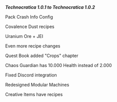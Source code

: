 _**Technocratica 1.0.1 to Technocratica 1.0.2**_

Pack Crash Info Config

Covalence Dust recipes

Uranium Ore + JEI

Even more recipe changes

Quest Book added "Crops" chapter

Chaos Guardian has 10.000 Health instead of 2.000

Fixed Discord integration

Redesigned Modular Machines

Creative Items have recipes
